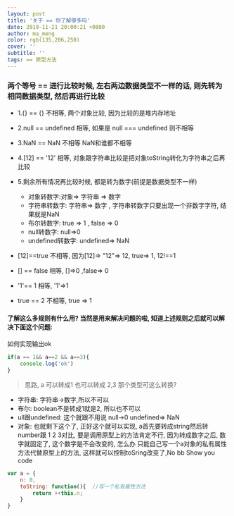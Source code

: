 ```yaml
---
layout: post
title: '关于 == 你了解够多吗'
date: 2019-11-21 20:00:21 +0800
author: ma_meng
color: rgb(135,206,250)
cover: ''
subtitle: ''
tags: == 原型方法
---
```

### 两个等号 == 进行比较时候, 左右两边数据类型不一样的话, 则先转为相同数据类型, 然后再进行比较

- 1.{} == {} 不相等, 两个对象比较,  因为比较的是堆内存地址
- 2.null == undefined  相等, 如果是 null === undefined 则不相等
- 3.NaN == NaN  不相等  NaN和谁都不相等
- 4.[12] == '12'  相等, 对象跟字符串比较是把对象toString转化为字符串之后再比较
- 5.剩余所有情况再比较时候, 都是转为数字(前提是数据类型不一样)
    - 对象转数字:对象=> 字符串 => 数字
    - 字符串转数字: 字符串=> 数字 , 字符串转数字只要出现一个非数字字符, 结果就是NaN 
    - 布尔转数字: true => 1 , false => 0 
    - null转数字: null=>0
    - undefined转数字: undefined=> NaN 

- [12]==true  不相等, 因为[12]=> "12"=> 12, true=> 1, 12!==1
- [] == false 相等, []=>0 ,false=> 0
- '1'== 1   相等, '1'=>1
- true == 2  不相等, true => 1 


#### 了解这么多规则有什么用? 当然是用来解决问题的啦, 知道上述规则之后就可以解决下面这个问题:
如何实现输出ok 
```js
if(a == 1&& a==2 && a==3){
    console.log('ok')
}
```
> 思路, a 可以转成1 也可以转成 2,3 那个类型可这么转换?
- 字符串: 字符串->数字,所以不可以
- 布尔: boolean不是转成1就是2, 所以也不可以
- ull跟undefined: 这个就跟不用说 null->0 undefined=> NaN 
- 对象: 也就剩下这个了, 正好这个就可以实现, a首先要转成string然后转number跟 1 2 3对比, 要是调用原型上的方法肯定不行, 因为转成数字之后, 数字就固定了, 这个数字是不会改变的, 怎么办
只能自己写一个a对象的私有属性方法代替原型上的方法, 这样就可以控制toSring改变了,No bb Show you code

```js
var a = {
    n: 0,
    toString: function(){  //写一个私有属性方法
        return ++this.n;
    }
}
```